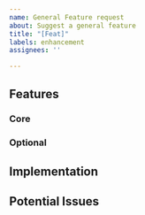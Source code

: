 ```yaml
---
name: General Feature request
about: Suggest a general feature
title: "[Feat]"
labels: enhancement
assignees: ''

---
```


## Features
<!--- Add some general description of the main idea for this feature --->

### Core
<!--- Core features form the very basis of this feature request to make it meaningful --->

### Optional
<!--- Optional features are nice to haves that are meaningful but do not affect the overall idea even if left out --->

## Implementation
<!--- Add as many descriptive implementation guides as possible, if any --->

## Potential Issues
<!--- Add as many foreseeable issues as possible, if any --->
